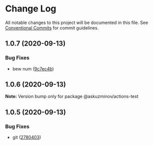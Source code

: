 # Change Log

All notable changes to this project will be documented in this file.
See [Conventional Commits](https://conventionalcommits.org) for commit guidelines.

## 1.0.7 (2020-09-13)


### Bug Fixes

* bew num ([9c7ec4b](https://github.com/askuzminov/actions-test/commit/9c7ec4b51b07887b7d9cd99accf9e7c732f53f0a))





## 1.0.6 (2020-09-13)

**Note:** Version bump only for package @askuzminov/actions-test





## 1.0.5 (2020-09-13)


### Bug Fixes

* git ([2780403](https://github.com/askuzminov/actions-test/commit/2780403b24b312b0ec3ef56dd826cafc090910e7))
